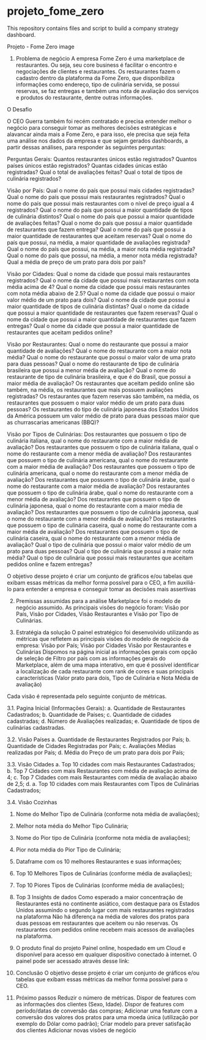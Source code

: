 # projeto_fome_zero
This repository contains files and script to build a company strategy dashboard.


Projeto - Fome Zero
image

1. Problema de negócio
A empresa Fome Zero é uma marketplace de restaurantes. Ou seja, seu core business é facilitar o encontro e negociações de clientes e restaurantes. Os restaurantes fazem o cadastro dentro da plataforma da Fome Zero, que disponibiliza informações como endereço, tipo de culinária servida, se possui reservas, se faz entregas e também uma nota de avaliação dos serviços e produtos do restaurante, dentre outras informações.

O Desafio

O CEO Guerra também foi recém contratado e precisa entender melhor o negócio para conseguir tomar as melhores decisões estratégicas e alavancar ainda mais a Fome Zero, e para isso, ele precisa que seja feita uma análise nos dados da empresa e que sejam gerados dashboards, a partir dessas análises, para responder às seguintes perguntas:

Perguntas Gerais:
Quantos restaurantes únicos estão registrados?
Quantos países únicos estão registrados?
Quantas cidades únicas estão registradas?
Qual o total de avaliações feitas?
Qual o total de tipos de culinária registrados?

Visão por País:
Qual o nome do país que possui mais cidades registradas?
Qual o nome do país que possui mais restaurantes registrados?
Qual o nome do país que possui mais restaurantes com o nível de preço igual a 4 registrados?
Qual o nome do país que possui a maior quantidade de tipos de culinária distintos?
Qual o nome do país que possui a maior quantidade de avaliações feitas?
Qual o nome do país que possui a maior quantidade de restaurantes que fazem entrega?
Qual o nome do país que possui a maior quantidade de restaurantes que aceitam reservas?
Qual o nome do país que possui, na média, a maior quantidade de avaliações registrada?
Qual o nome do país que possui, na média, a maior nota média registrada?
Qual o nome do país que possui, na média, a menor nota média registrada?
Qual a média de preço de um prato para dois por país?


Visão por Cidades:
Qual o nome da cidade que possui mais restaurantes registrados?
Qual o nome da cidade que possui mais restaurantes com nota média acima de 4?
Qual o nome da cidade que possui mais restaurantes com nota média abaixo de 2.5?
Qual o nome da cidade que possui o maior valor médio de um prato para dois?
Qual o nome da cidade que possui a maior quantidade de tipos de culinária distintas?
Qual o nome da cidade que possui a maior quantidade de restaurantes que fazem reservas?
Qual o nome da cidade que possui a maior quantidade de restaurantes que fazem entregas?
Qual o nome da cidade que possui a maior quantidade de restaurantes que aceitam pedidos online?


Visão por Restaurantes:
Qual o nome do restaurante que possui a maior quantidade de avaliações?
Qual o nome do restaurante com a maior nota média?
Qual o nome do restaurante que possui o maior valor de uma prato para duas pessoas?
Qual o nome do restaurante de tipo de culinária brasileira que possui a menor média de avaliação?
Qual o nome do restaurante de tipo de culinária brasileira, e que é do Brasil, que possui a maior média de avaliação?
Os restaurantes que aceitam pedido online são também, na média, os restaurantes que mais possuem avaliações registradas?
Os restaurantes que fazem reservas são também, na média, os restaurantes que possuem o maior valor médio de um prato para duas pessoas?
Os restaurantes do tipo de culinária japonesa dos Estados Unidos da América possuem um valor médio de prato para duas pessoas maior que as churrascarias americanas (BBQ)?

Visão por Tipos de Culinárias:
Dos restaurantes que possuem o tipo de culinária italiana, qual o nome do restaurante com a maior média de avaliação?
Dos restaurantes que possuem o tipo de culinária italiana, qual o nome do restaurante com a menor média de avaliação?
Dos restaurantes que possuem o tipo de culinária americana, qual o nome do restaurante com a maior média de avaliação?
Dos restaurantes que possuem o tipo de culinária americana, qual o nome do restaurante com a menor média de avaliação?
Dos restaurantes que possuem o tipo de culinária árabe, qual o nome do restaurante com a maior média de avaliação?
Dos restaurantes que possuem o tipo de culinária árabe, qual o nome do restaurante com a menor média de avaliação?
Dos restaurantes que possuem o tipo de culinária japonesa, qual o nome do restaurante com a maior média de avaliação?
Dos restaurantes que possuem o tipo de culinária japonesa, qual o nome do restaurante com a menor média de avaliação?
Dos restaurantes que possuem o tipo de culinária caseira, qual o nome do restaurante com a maior média de avaliação?
Dos restaurantes que possuem o tipo de culinária caseira, qual o nome do restaurante com a menor média de avaliação?
Qual o tipo de culinária que possui o maior valor médio de um prato para duas pessoas?
Qual o tipo de culinária que possui a maior nota média?
Qual o tipo de culinária que possui mais restaurantes que aceitam pedidos online e fazem entregas?

O objetivo desse projeto é criar um conjunto de gráficos e/ou tabelas que exibam essas métricas da melhor forma possível para o CEO, a fim auxiliá-lo para entender a empresa e conseguir tomar as decisões mais assertivas

2. Premissas assumidas para a análise
Marketplace foi o modelo de negócio assumido.
As principais visões do negócio foram: Visão por País, Visão por Cidades, Visão Restaurantes e Visão por Tipo de Culinárias.


3. Estratégia da solução
O painel estratégico foi desenvolvido utilizando as métricas que refletem as principais visões do modelo de negócio da empresa:
Visão por País;
Visão por Cidades
Visão por Restaurantes e Culinárias
Dispomos na página inicial as informações gerais com opção de seleção de Filtro por país com as informações gerais do Marketplace, além de uma mapa interativo, em que é possível identificar a localização de cada restaurante com rank de cores e suas principais características (Valor prato para dois, Tipo de Culinária e Nota Média de avaliação)

Cada visão é representada pelo seguinte conjunto de métricas.

3.1. Pagina Inicial (Informações Gerais):
a. Quantidade de Restaurantes Cadastrados;
b. Quantidade de Países;
c. Quantidade de cidades cadastradas;
d. Número de Avaliações realizadas;
e. Quantidade de tipos de culinárias cadastradas.

3.2. Visão Países
a. Quantidade de Restaurantes Registrados por País;
b. Quantidade de Cidades Registradas por País;
c. Avaliações Médias realizadas por País;
d. Média do Preço de um prato para dois por País;

3.3. Visão Cidades
a. Top 10 cidades com mais Restaurantes Cadastrados; 
b. Top 7 Cidades com mais Restaurantes com média de avaliação acima de 4;
c. Top 7 Cidades com mais Restaurantes com média de avaliação abaixo de 2,5;
d. a. Top 10 cidades com mais Restaurantes com Tipos de Culinárias Cadastrados; 

3.4. Visão Cozinhas
1. Nome do Melhor Tipo de Culinária (conforme nota média de avaliações);
2. Melhor nota média do Melhor Tipo Culinária;
3. Nome do Pior tipo de Culinária (conforme nota média de avaliações);
4. Pior nota média  do Pior Tipo de Culinária;
5. Dataframe com os 10 melhores Restaurantes e suas informações;
6. Top 10 Melhores Tipos de Culinárias (conforme média de avaliações);
7. Top 10 Piores Tipos de Culinárias (conforme média de avaliações);

4. Top 3 Insights de dados
Como esperado a maior concentração de Restaurantes está no continente asiático, com destaque para os Estados Unidos assumindo o segundo lugar com mais restaurantes registrados na plataforma
Não há diferença na média de valores dos pratos para duas pessoas em restaurantes que aceitem ou não reservas.
Os restaurantes com pedidos online recebem mais acessos de avaliações na plataforma.

5. O produto final do projeto
Painel online, hospedado em um Cloud e disponível para acesso em qualquer dispositivo conectado à internet. O painel pode ser acessado através desse link: 

6. Conclusão
O objetivo desse projeto é criar um conjunto de gráficos e/ou tabelas que exibam essas métricas da melhor forma possível para o CEO.

7. Próximo passos
Reduzir o número de métricas.
Dispor de features com as informações dos clientes (Sexo, Idade).
Dispor de features com período/datas de conversão das compras;
Adicionar uma feature com a conversão dos valores dos pratos para uma moeda única (utilização por exemplo do Dólar como padrão);
Criar modelo para prever satisfação dos clientes
Adicionar novas visões de negócio
  
